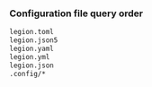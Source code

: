 

### Configuration file query order

```sh
legion.toml
legion.json5
legion.yaml
legion.yml
legion.json
.config/*
```